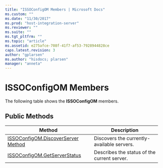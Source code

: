 ```yaml
---
title: "ISSOConfigOM Members | Microsoft Docs"
ms.custom: ""
ms.date: "11/30/2017"
ms.prod: "host-integration-server"
ms.reviewer: ""
ms.suite: ""
ms.tgt_pltfrm: ""
ms.topic: "article"
ms.assetid: e275afce-708f-41f7-af53-7928944828ce
caps.latest.revision: 3
author: "gplarsen"
ms.author: "hisdocs; plarsen"
manager: "anneta"
---
```

# ISSOConfigOM Members
The following table shows the **ISSOConfigOM** members.  

## Public Methods  

|                                       Method                                        |                 Description                 |
|-------------------------------------------------------------------------------------|---------------------------------------------|
| [ISSOConfigOM.DiscoverServer Method](../esso/issoconfigom-discoverserver-method.md) | Discovers the currently-available servers.  |
|       [ISSOConfigOM.GetServerStatus](../esso/issoconfigom-getserverstatus.md)       | Describes the status of the current server. |

